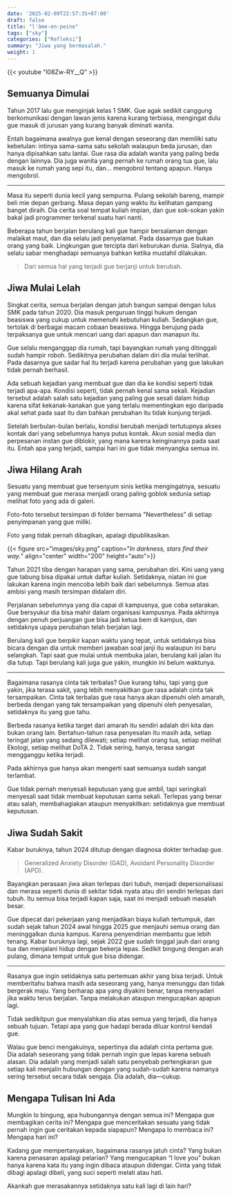 ```yaml
---
date: '2025-02-09T22:57:35+07:00'
draft: false
title: "l'âme-en-peine"
tags: ["sky"]
categories: ["Refleksi"]
summary: "Jiwa yang bermasalah."
weight: 1
---
```

{{< youtube "l08Zw-RY__Q" >}}
## Semuanya Dimulai
Tahun 2017 lalu gue menginjak kelas 1 SMK. Gue agak sedikit canggung berkomunikasi dengan lawan jenis karena kurang terbiasa, mengingat dulu gue masuk di jurusan yang kurang banyak diminati wanita. 

Entah bagaimana awalnya gue kenal dengan seseorang dan memiliki satu kebetulan: intinya sama-sama satu sekolah walaupun beda jurusan, dan hanya dipisahkan satu lantai. Gue rasa dia adalah wanita yang paling beda dengan lainnya. Dia juga wanita yang pernah ke rumah orang tua gue, lalu masuk ke rumah yang sepi itu, dan... mengobrol tentang apapun. Hanya mengobrol.

---
Masa itu seperti dunia kecil yang sempurna. Pulang sekolah bareng, mampir beli mie depan gerbang. Masa depan yang waktu itu kelihatan gampang banget diraih. Dia cerita soal tempat kuliah impian, dan gue sok-sokan yakin bakal jadi programmer terkenal suatu hari nanti. 

Beberapa tahun berjalan berulang kali gue hampir bersalaman dengan malaikat maut, dan dia selalu jadi penyelamat. Pada dasarnya gue bukan orang yang baik. Lingkungan gue tercipta dari keburukan dunia. Sialnya, dia selalu sabar menghadapi semuanya bahkan ketika mustahil dilakukan. 

>Dari semua hal yang terjadi gue berjanji untuk berubah.

## Jiwa Mulai Lelah
Singkat cerita, semua berjalan dengan jatuh bangun sampai dengan lulus SMK pada tahun 2020. Dia masuk perguruan tinggi hukum dengan beasiswa yang cukup untuk memenuhi kebutuhan kuliah. Sedangkan gue, tertolak di berbagai macam cobaan beasiswa. Hingga berujung pada terpaksanya gue untuk mencari uang dari apapun dan manapun itu. 

Gue selalu menganggap dia rumah, tapi bayangkan rumah yang ditinggali sudah hampir roboh. Sedikitnya perubahan dalam diri dia mulai terlihat. Pada dasarnya gue sadar hal itu terjadi karena perubahan yang gue lakukan tidak pernah berhasil. 

Ada sebuah kejadian yang membuat gue dan dia ke kondisi seperti tidak terjadi apa-apa. Kondisi seperti, tidak pernah kenal sama sekali. Kejadian tersebut adalah salah satu kejadian yang paling gue sesali dalam hidup karena sifat kekanak-kanakan gue yang terlalu mementingkan ego daripada akal sehat pada saat itu dan bahkan perubahan itu tidak kunjung terjadi.  

Setelah berbulan-bulan berlalu, kondisi berubah menjadi tertutupnya akses kontak dari yang sebelumnya hanya putus kontak. Akun sosial media dan perpesanan instan gue diblokir, yang mana karena keinginannya pada saat itu. Entah apa yang terjadi, sampai hari ini gue tidak menyangka semua ini.

## Jiwa Hilang Arah
Sesuatu yang membuat gue tersenyum sinis ketika mengingatnya, sesuatu yang membuat gue merasa menjadi orang paling goblok sedunia setiap melihat foto yang ada di galeri.

Foto-foto tersebut tersimpan di folder bernama "Nevertheless” di setiap penyimpanan yang gue miliki.

Foto yang tidak pernah dibagikan, apalagi dipublikasikan.

{{< figure src="images/sky.png" caption="_In darkness, stars find their way._" align="center" width="200" height="auto">}}

 
Tahun 2021 tiba dengan harapan yang sama, perubahan diri. Kini uang yang gue tabung bisa dipakai untuk daftar kuliah. Setidaknya, niatan ini gue lakukan karena ingin mencoba lebih baik dari sebelumnya. Semua atas ambisi yang masih tersimpan didalam diri.

Perjalanan sebelumnya yang dia capai di kampusnya, gue coba setarakan. Gue bersyukur dia bisa mahir dalam organisasi kampusnya. Pada akhirnya dengan penuh perjuangan gue bisa jadi ketua bem di kampus, dan setidaknya upaya perubahan telah berjalan lagi.

Berulang kali gue berpikir kapan waktu yang tepat, untuk setidaknya bisa bicara dengan dia untuk memberi jawaban soal janji itu walaupun ini baru selangkah. Tapi saat gue mulai untuk membuka jalan, berulang kali jalan itu dia tutup. Tapi berulang kali juga gue yakin, mungkin ini belum waktunya.

---
Bagaimana rasanya cinta tak terbalas? Gue kurang tahu, tapi yang gue yakin, jika terasa sakit, yang lebih menyakitkan gue rasa adalah cinta tak tersampaikan. Cinta tak terbalas gue rasa hanya akan dipenuhi oleh amarah, berbeda dengan yang tak tersampaikan yang dipenuhi oleh penyesalan, setidaknya itu yang gue tahu.

Berbeda rasanya ketika target dari amarah itu sendiri adalah diri kita dan bukan orang lain. Bertahun-tahun rasa penyesalan itu masih ada, setiap teringat jalan yang sedang dilewati; setiap melihat orang tua, setiap melihat Ekologi, setiap melihat DoTA 2. Tidak sering, hanya, terasa sangat mengganggu ketika terjadi.

Pada akhirnya gue hanya akan mengerti saat semuanya sudah sangat terlambat.

Gue tidak pernah menyesali keputusan yang gue ambil, tapi seringkali menyesali saat tidak membuat keputusan sama sekali. Terlepas yang benar atau salah, membahagiakan ataupun menyakitkan: setidaknya gue membuat keputusan.

## Jiwa Sudah Sakit
Kabar buruknya, tahun 2024 ditutup dengan diagnosa dokter terhadap gue.

>Generalized Anxiety Disorder (GAD), Avoidant Personality Disorder (APD).

Bayangkan perasaan jiwa akan terlepas dari tubuh, menjadi depersonalisasi dan merasa seperti dunia di sekitar tidak nyata atau diri sendiri terlepas dari tubuh. Itu semua bisa terjadi kapan saja, saat ini menjadi sebuah masalah besar. 

Gue dipecat dari pekerjaan yang menjadikan biaya kuliah tertumpuk, dan sudah sejak tahun 2024 awal hingga 2025 gue menjauhi semua orang dan meninggalkan dunia kampus. Karena penyendirian membantu gue lebih tenang. Kabar buruknya lagi, sejak 2022 gue sudah tinggal jauh dari orang tua dan menjalani hidup dengan bekerja lepas. Sedikit bingung dengan arah pulang, dimana tempat untuk gue bisa didengar.

---
Rasanya gue ingin setidaknya satu pertemuan akhir yang bisa terjadi. Untuk memberitahu bahwa masih ada seseorang yang, hanya menunggu dan tidak bergerak maju. Yang berharap apa yang diyakini benar, tanpa menyadari jika waktu terus berjalan. Tanpa melakukan ataupun mengucapkan apapun lagi.

Tidak sedikitpun gue menyalahkan dia atas semua yang terjadi, dia hanya sebuah tujuan. Tetapi apa yang gue hadapi berada diluar kontrol kendali gue. 

Walau gue benci mengakuinya, sepertinya dia adalah cinta pertama gue. Dia adalah seseorang yang tidak pernah ingin gue lepas karena sebuah alasan. Dia adalah yang menjadi salah satu penyebab pertengkaran gue setiap kali menjalin hubungan dengan yang sudah-sudah karena namanya sering tersebut secara tidak sengaja. Dia adalah, dia—cukup.

## Mengapa Tulisan Ini Ada
Mungkin lo bingung, apa hubungannya dengan semua ini? Mengapa gue membagikan cerita ini? Mengapa gue menceritakan sesuatu yang tidak pernah ingin gue ceritakan kepada siapapun? Mengapa lo membaca ini? Mengapa hari ini?

Kadang gue mempertanyakan, bagaimana rasanya jatuh cinta? Yang bukan karena penasaran apalagi pelarian? Yang mengucapkan “I love you” bukan hanya karena kata itu yang ingin dibaca ataupun didengar. Cinta yang tidak dibagi apalagi dibeli, yang suci seperti melati atau hati.

Akankah gue merasakannya setidaknya satu kali lagi di lain hari?
